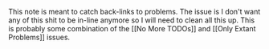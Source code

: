 This note is meant to catch back-links to problems. The issue is I don't want any of this shit to be in-line anymore so I will need to clean all this up. This is probably some combination of the [[No More TODOs]] and [[Only Extant Problems]] issues.